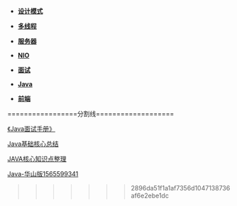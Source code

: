 * [**设计模式**](design-patterns/设计模式的七大原则.md)


* [**多线程**](multithreads/)


* [**服务器**](webserver/PM2的常用命令及安装教程.md)


* [**NIO**](nio/)


* [**面试**](job_Interview/)


* [**Java**](java/开发笔记.md)


* [**前端**](web/es6/Promise对象.md)




=================分割线===================


[《Java面试手册》](http://39.108.156.110/pdf/《Java面试手册》.pdf "《Java面试手册》")


[Java基础核心总结](http://39.108.156.110/pdf/Java基础核心总结.pdf "Java 基础核心总结")


[JAVA核心知识点整理](http://39.108.156.110/pdf/JAVA核心知识点整理.pdf "JAVA核心知识点整理")

[Java-华山版1565599341](http://39.108.156.110/pdf/Java-华山版1565599341.pdf "Java-华山版1565599341")



















































>>>>>>> 2896da51f1a1af7356d1047138736af6e2ebe1dc
